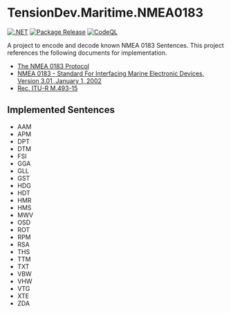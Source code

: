 # TensionDev.Maritime.NMEA0183

[![.NET](https://github.com/TensionDev/NMEA0183/actions/workflows/dotnet.yml/badge.svg)](https://github.com/TensionDev/NMEA0183/actions/workflows/dotnet.yml)
[![Package Release](https://github.com/TensionDev/NMEA0183/actions/workflows/package-release.yml/badge.svg)](https://github.com/TensionDev/NMEA0183/actions/workflows/package-release.yml)
[![CodeQL](https://github.com/TensionDev/NMEA0183/actions/workflows/codeql-analysis.yml/badge.svg)](https://github.com/TensionDev/NMEA0183/actions/workflows/codeql-analysis.yml)

A project to encode and decode known NMEA 0183 Sentences.
This project references the following documents for implementation.
- [The NMEA 0183 Protocol](https://www.tronico.fi/OH6NT/docs/NMEA0183.pdf)
- [NMEA 0183 - Standard For Interfacing Marine Electronic Devices, Version 3.01, January 1, 2002](http://www.plaisance-pratique.com/IMG/pdf/NMEA0183-2.pdf)
- [Rec. ITU-R M.493-15](https://www.itu.int/dms_pubrec/itu-r/rec/m/R-REC-M.493-15-201901-I!!PDF-E.pdf)

## Implemented Sentences
- AAM
- APM
- DPT
- DTM
- FSI
- GGA
- GLL
- GST
- HDG
- HDT
- HMR
- HMS
- MWV
- OSD
- ROT
- RPM
- RSA
- THS
- TTM
- TXT
- VBW
- VHW
- VTG
- XTE
- ZDA
